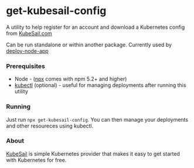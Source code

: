 # get-kubesail-config

A utility to help register for an account and download a Kubernetes config from [KubeSail.com](https://kubesail.com)

Can be run standalone or within another package. Currently used by [deploy-node-app](https://github.com/kubesail/deploy-node-app)

### Prerequisites

- Node - ([npx](https://medium.com/@maybekatz/introducing-npx-an-npm-package-runner-55f7d4bd282b) comes with npm 5.2+ and higher)
- [kubectl](https://kubernetes.io/docs/tasks/tools/install-kubectl/) (optional) - useful for managing deployments after running this utility

### Running

Just run `npx get-kubesail-config`. You can then manage your deployments and other resoureces using kubectl.

### About

[KubeSail](https://kubesail.com) is simple Kubernetes provider that makes it easy to get started with Kubernetes for free.

